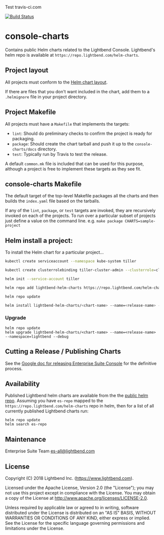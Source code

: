 Test travis-ci.com

[![Build Status](https://travis-ci.org/lightbend/console-charts.svg?branch=master)](https://travis-ci.org/lightbend/console-charts)

# console-charts

Contains public Helm charts related to the Lightbend Console. Lightbend's helm repo is available at `https://repo.lightbend.com/helm-charts`.

## Project layout

All projects must conform to the [Helm chart layout](https://docs.helm.sh/developing_charts/).

If there are files that you don't want included in the chart, add them to a `.helmignore` file in your project directory.

## Project Makefile

All projects must have a `Makefile` that implements the targets:

- `lint`:  Should do preliminary checks to confirm the project is ready for packaging.
- `package`:  Should create the chart tarball and push it up to the `console-charts/docs` directory.
- `test`:  Typically run by Travis to test the release.

A default `common.mk` file is included that can be used for this purpose, although a project is free to implement these targets as they see fit.

## console-charts Makefile

The default target of the top-level Makefile packages all the charts
and then builds the `index.yaml` file based on the tarballs.

If any of the `lint`, `package`, or `test` targets are invoked, they are recursively invoked on each of the projects.  To run over a particular subset of projects just define a value on the command line.  e.g. `make package CHARTS=sample-project`

## Helm install a project:

To install the Helm chart for a particular project...

```bash
kubectl create serviceaccount --namespace kube-system tiller

kubectl create clusterrolebinding tiller-cluster-admin --clusterrole=cluster-admin --serviceaccount=kube-system:tiller

helm init --service-account tiller

helm repo add lightbend-helm-charts https://repo.lightbend.com/helm-charts

helm repo update

helm install lightbend-helm-charts/<chart-name> --name=<release-name> --namespace=lightbend --debug
```

### Upgrade

```
helm repo update
helm upgrade lightbend-helm-charts/<chart-name> --name=<release-name> --namespace=lightbend --debug
```

## Cutting a Release / Publishing Charts

See the [Google doc for releasing Enterprise Suite
Console](https://docs.google.com/document/d/14L3Zdwc-MkCDR1-7fWQYQT3k53vLc4cehAKEuOnwhxs)
for the definitive process.

## Availability

Published Lightbend helm charts are available from the the [public helm repo](https://repo.lightbend.com/helm-charts).
Assuming you have `es-repo` mapped to the
`https://repo.lightbend.com/helm-charts` repo in helm, then
for a list of all currently published Lightbend charts run:

```
helm repo update
helm search es-repo
```

## Maintenance

Enterprise Suite Team <es-all@lightbend.com>

## License

Copyright (C) 2018 Lightbend Inc. (https://www.lightbend.com).

Licensed under the Apache License, Version 2.0 (the "License"); you may not use this project except in compliance with the License. You may obtain a copy of the License at http://www.apache.org/licenses/LICENSE-2.0.

Unless required by applicable law or agreed to in writing, software distributed under the License is distributed on an "AS IS" BASIS, WITHOUT WARRANTIES OR CONDITIONS OF ANY KIND, either express or implied. See the License for the specific language governing permissions and limitations under the License.
